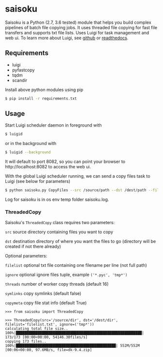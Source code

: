 # saisoku
Saisoku is a Python (2.7, 3.6 tested) module that helps you build complex pipelines of batch file copying jobs. It uses threaded file copying for fast file transfers and supports txt file lists. Uses Luigi for task management and web ui. To learn more about Luigi, see [github](https://github.com/spotify/luigi) or [readthedocs](https://luigi.readthedocs.io/en/stable/index.html).

## Requirements
- luigi
- pyfastcopy
- tqdm
- scandir

Install above python modules using pip

```sh
$ pip install -r requirements.txt
```

## Usage
Start Luigi scheduler daemon in foreground with
```sh
$ luigid
```
or in the background with
```sh
$ luigid --background
```
It will default to port 8082, so you can point your browser to http://localhost:8082 to access the web ui.

With the global Luigi scheduler running, we can send a copy files task to Luigi (see below for parameters)
```sh
$ python saisoku.py CopyFiles --src /source/path --dst /dest/path --filelist=filelist.txt
```

Log for saisoku is in os env temp folder saisoku.log.


### ThreadedCopy

Saisoku's `ThreadedCopy` class requires two parameters:

`src` source directory containing files you want to copy

`dst` destination directory of where you want the files to go (directory will be created if not there already)

Optional parameters:

`filelist` optional txt file containing one filename per line (not full path)

`ignore` optional ignore files tuple, example `('*.pyc', 'tmp*')`

`threads` number of worker copy threads (default 16)

`symlinks` copy symlinks (default false)

`copymeta` copy file stat info (default True)


```
>>> from saisoku import ThreadedCopy

>>> ThreadedCopy(src='/source/dir', dst='/dest/dir', filelist='filelist.txt', ignore=('tmp*'))
calculating total file size..
100%|██████████████████████████████████████████████████████████| 173/173 [00:00<00:00, 54146.30files/s]
copying 173 files..
100%|██████████████████████████████████████████████| 552M/552M [00:06<00:00, 97.6MB/s, file=dk-9.4.zip]
```
